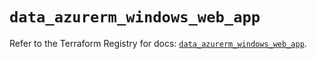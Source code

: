 # `data_azurerm_windows_web_app`

Refer to the Terraform Registry for docs: [`data_azurerm_windows_web_app`](https://registry.terraform.io/providers/hashicorp/azurerm/4.48.0/docs/data-sources/windows_web_app).
